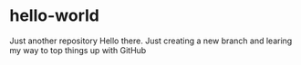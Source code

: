 # hello-world
Just another repository
Hello there. Just creating a new branch and learing my way to top things up with GitHub
